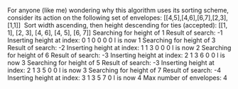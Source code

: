For anyone (like me) wondering why this algorithm uses its sorting scheme, consider its action on the following set of envelopes: [[4,5],[4,6],[6,7],[2,3],[1,1]]
​
Sort width ascending, then height descending for ties (accepted):
[[1, 1], [2, 3], [4, 6], [4, 5], [6, 7]]
Searching for height of 1
Result of search: -1
Inserting height at index: 0
1 0 0 0 0
l is now 1
Searching for height of 3
Result of search: -2
Inserting height at index: 1
1 3 0 0 0
l is now 2
Searching for height of 6
Result of search: -3
Inserting height at index: 2
1 3 6 0 0
l is now 3
Searching for height of 5
Result of search: -3
Inserting height at index: 2
1 3 5 0 0
l is now 3
Searching for height of 7
Result of search: -4
Inserting height at index: 3
1 3 5 7 0
l is now 4
Max number of envelopes: 4